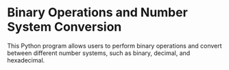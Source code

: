 # Binary Operations and Number System Conversion
This Python program allows users to perform binary operations and convert between different number systems, such as binary, decimal, and hexadecimal.
